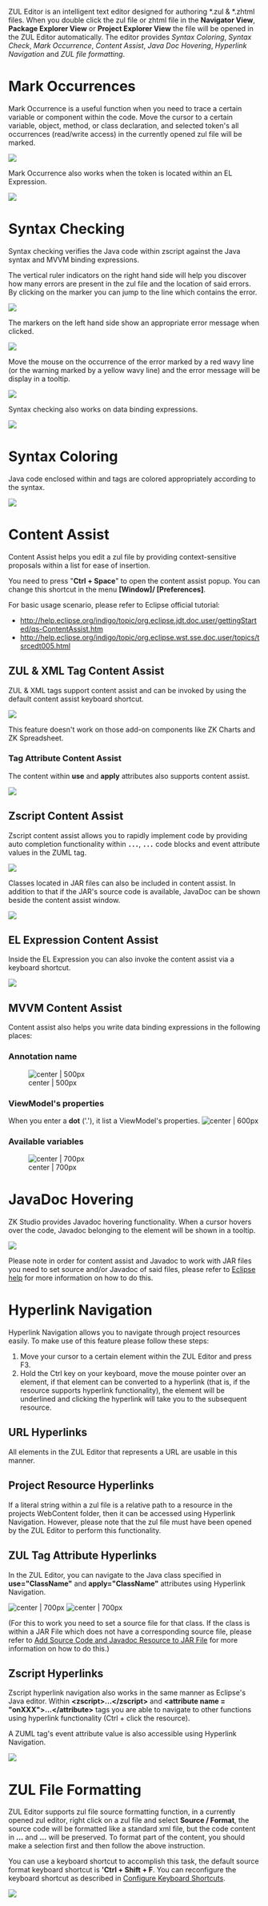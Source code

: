 ZUL Editor is an intelligent text editor designed for authoring \*.zul &
\*.zhtml files. When you double click the zul file or zhtml file in the
**Navigator View**, **Package Explorer View** or **Project Explorer
View** the file will be opened in the ZUL Editor automatically. The
editor provides <i>Syntax Coloring</i>, <i>Syntax Check</i>, <i>Mark
Occurrence</i>, <i>Content Assist</i>, <i>Java Doc Hovering</i>,
<i>Hyperlink Navigation</i> and <i>ZUL file formatting</i>.

# Mark Occurrences

Mark Occurrence is a useful function when you need to trace a certain
variable or component within the code. Move the cursor to a certain
variable, object, method, or class declaration, and selected token's all
occurrences (read/write access) in the currently opened zul file will be
marked.

![](images/images/mark1.png)

Mark Occurrence also works when the token is located within an EL
Expression.

![](images/images/el_mark.png)

# Syntax Checking

Syntax checking verifies the Java code within zscript against the Java
syntax and MVVM binding expressions.

The vertical ruler indicators on the right hand side will help you
discover how many errors are present in the zul file and the location of
said errors. By clicking on the marker you can jump to the line which
contains the error.

![](images/images/syntaxCheckRightBar.png)

The markers on the left hand side show an appropriate error message when
clicked.

![](images/images/syntaxCheckLeftMark.png)

Move the mouse on the occurrence of the error marked by a red wavy line
(or the warning marked by a yellow wavy line) and the error message will
be display in a tooltip.

![](images/images/syntaxCheckTooltip.png)

Syntax checking also works on data binding expressions.

![](images/images/studio-syntax-checking-mvvm.png)

# Syntax Coloring

Java code enclosed within <zscript> and <attribute> tags are colored
appropriately according to the syntax.

![](images/images/studio-syntax-coloring.png)

# Content Assist

Content Assist helps you edit a zul file by providing context-sensitive
proposals within a list for ease of insertion.

You need to press "**Ctrl + Space**" to open the content assist popup.
You can change this shortcut in the menu **\[Window\]/
\[Preferences\]**.

For basic usage scenario, please refer to Eclipse official tutorial:

- <http://help.eclipse.org/indigo/topic/org.eclipse.jdt.doc.user/gettingStarted/qs-ContentAssist.htm>
- <http://help.eclipse.org/indigo/topic/org.eclipse.wst.sse.doc.user/topics/tsrcedt005.html>

## ZUL & XML Tag Content Assist

ZUL & XML tags support content assist and can be invoked by using the
default content assist keyboard shortcut.

![](images/images/contentAssistXMLTag.png)

This feature doesn't work on those add-on components like ZK Charts and
ZK Spreadsheet.

### Tag Attribute Content Assist

The content within **use** and **apply** attributes also supports
content assist.

![](images/images/contentAssistinAttribute.png)

## Zscript Content Assist

Zscript content assist allows you to rapidly implement code by providing
auto completion functionality within **<zscript>`...`</zscript>**,
**<attribute name='onXXX'>`...`</attribute>** code blocks and event
attribute values in the ZUML tag.

![](images/images/contentAssistZscript.png)

Classes located in JAR files can also be included in content assist. In
addition to that if the JAR's source code is available, JavaDoc can be
shown beside the content assist window.

![](images/images/contentAssistJavaDoc.png)

## EL Expression Content Assist

Inside the EL Expression you can also invoke the content assist via a
keyboard shortcut.

![](images/images/contentAssistEL.png)

## MVVM Content Assist

Content assist also helps you write data binding expressions in the
following places:

### Annotation name

<figure>
<img src="images/studio-contentassist-mvvm-annotation.png"
title=" center | 500px" />
<figcaption> center | 500px</figcaption>
</figure>

### ViewModel's properties

When you enter a **dot** ('.'), it list a ViewModel's properties. ![
center \|
600px](studio-contentassist-mvvm-properties.png " center | 600px")

### Available variables

<figure>
<img src="images/studio-contentassist-mvvm-variables.png"
title=" center | 700px" />
<figcaption> center | 700px</figcaption>
</figure>

# JavaDoc Hovering

ZK Studio provides Javadoc hovering functionality. When a cursor hovers
over the code, Javadoc belonging to the element will be shown in a
tooltip.

![](images/images/JAVADocHover.png)

Please note in order for content assist and Javadoc to work with JAR
files you need to set source and/or Javadoc of said files, please refer
to [Eclipse
help](http://help.eclipse.org/indigo/index.jsp?topic=/org.eclipse.jdt.doc.user/reference/ref-properties-source-attachment.htm)
for more information on how to do this.

# Hyperlink Navigation

Hyperlink Navigation allows you to navigate through project resources
easily. To make use of this feature please follow these steps:

1.  Move your cursor to a certain element within the ZUL Editor and
    press F3.
2.  Hold the Ctrl key on your keyboard, move the mouse pointer over an
    element, if that element can be converted to a hyperlink (that is,
    if the resource supports hyperlink functionality), the element will
    be underlined and clicking the hyperlink will take you to the
    subsequent resource.

## URL Hyperlinks

All elements in the ZUL Editor that represents a URL are usable in this
manner.

## Project Resource Hyperlinks

If a literal string within a zul file is a relative path to a resource
in the projects WebContent folder, then it can be accessed using
Hyperlink Navigation. However, please note that the zul file must have
been opened by the ZUL Editor to perform this functionality.

## ZUL Tag Attribute Hyperlinks

In the ZUL Editor, you can navigate to the Java class specified in
**use="**ClassName**"** and **apply="**ClassName**"** attributes using
Hyperlink Navigation.

![ center \| 700px](studio-hyperlink.png " center | 700px") ![ center \|
700px](studio-hyperlink-class.png " center | 700px")

(For this to work you need to set a source file for that class. If the
class is within a JAR File which does not have a corresponding source
file, please refer to [ Add Source Code and Javadoc Resource to JAR
File](ZK_Studio_Essentials/Eclipse_Tips#Add_Source_Code_and_Javadoc_Resource_to_JAR_File)
for more information on how to do this.)

## Zscript Hyperlinks

Zscript hyperlink navigation also works in the same manner as Eclipse's
Java editor. Within **\<zscript\>...\</zscript\>** and **\<attribute
name = "onXXX"\>...\</attribute\>** tags you are able to navigate to
other functions using hyperlink functionality (Ctrl + click the
resource).

A ZUML tag's event attribute value is also accessible using Hyperlink
Navigation.

![](images/images/attrHyperlink.png)

# ZUL File Formatting

ZUL Editor supports zul file source formatting function, in a currently
opened zul editor, right click on a zul file and select **Source /
Format**, the source code will be formatted like a standard xml file,
but the code content in **<zscript>...</zscript>** and
**<attribute name = "onEventName">...</attribute>** will be preserved.
To format part of the content, you should make a selection first and
then follow the above instruction.

You can use a keyboard shortcut to accomplish this task, the default
source format keyboard shortcut is **'Ctrl + Shift + F**. You can
reconfigure the keyboard shortcut as described in [Configure Keyboard
Shortcuts](ZK_Studio_Essentials/Eclipse_Tips#Configure_Keyboard_Shortcuts).

![](images/images/sourceFormat.png)
